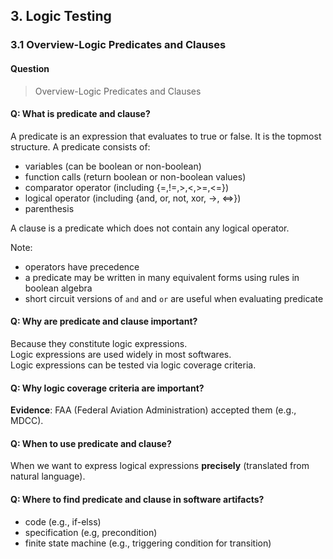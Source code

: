## 3. Logic Testing 
### 3.1 Overview-Logic Predicates and Clauses

#### Question
> Overview-Logic Predicates and Clauses

#### Q: What is predicate and clause?
A predicate is an expression that evaluates to true or false. It is the topmost structure.
A predicate consists of:
- variables (can be boolean or non-boolean)
- function calls (return boolean or non-boolean values)
- comparator operator (including {=,!=,>,<,>=,<=})
- logical operator (including {and, or, not, xor, →, ⇔})
- parenthesis

A clause is a predicate which does not contain any logical operator.

Note:
- operators have precedence
- a predicate may be written in many equivalent forms using rules in boolean algebra
- short circuit versions of `and` and `or` are useful when evaluating predicate

#### Q: Why are predicate and clause important?
Because they constitute logic expressions.  
Logic expressions are used widely in most softwares.  
Logic expressions can be tested via logic coverage criteria.

#### Q: Why logic coverage criteria are important?
**Evidence**: FAA (Federal Aviation Administration) accepted them (e.g., MDCC).

#### Q: When to use predicate and clause?
When we want to express logical expressions **precisely** (translated from natural language).

#### Q: Where to find predicate and clause in software artifacts?
- code (e.g., if-elss)
- specification (e.g, precondition)
- finite state machine (e.g., triggering condition for transition)
